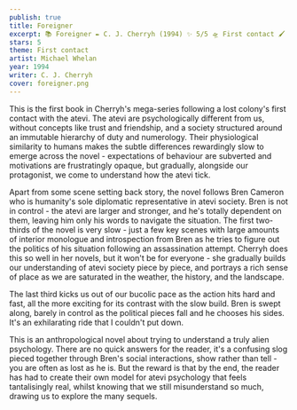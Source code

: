 ```yaml
---
publish: true
title: Foreigner
excerpt: 📚 Foreigner ✒️ C. J. Cherryh (1994) ✨ 5/5 🛸 First contact 🖌️ Michael Whelan
stars: 5
theme: First contact
artist: Michael Whelan
year: 1994
writer: C. J. Cherryh
cover: foreigner.png
---
```

This is the first book in Cherryh's mega-series following a lost colony's first contact with the atevi. The atevi are psychologically different from us, without concepts like trust and friendship, and a society structured around an immutable hierarchy of duty and numerology. Their physiological similarity to humans makes the subtle differences rewardingly slow to emerge across the novel - expectations of behaviour are subverted and motivations are frustratingly opaque, but gradually, alongside our protagonist, we come to understand how the atevi tick.  
  
Apart from some scene setting back story, the novel follows Bren Cameron who is humanity's sole diplomatic representative in atevi society. Bren is not in control - the atevi are larger and stronger, and he's totally dependent on them, leaving him only his words to navigate the situation. The first two-thirds of the novel is very slow - just a few key scenes with large amounts of interior monologue and introspection from Bren as he tries to figure out the politics of his situation following an assassination attempt. Cherryh does this so well in her novels, but it won't be for everyone - she gradually builds our understanding of atevi society piece by piece, and portrays a rich sense of place as we are saturated in the weather, the history, and the landscape.  
  
The last third kicks us out of our bucolic pace as the action hits hard and fast, all the more exciting for its contrast with the slow build. Bren is swept along, barely in control as the political pieces fall and he chooses his sides. It's an exhilarating ride that I couldn't put down.  
  
This is an anthropological novel about trying to understand a truly alien psychology. There are no quick answers for the reader, it's a confusing slog pieced together through Bren's social interactions, show rather than tell - you are often as lost as he is. But the reward is that by the end, the reader has had to create their own model for atevi psychology that feels tantalisingly real, whilst knowing that we still misunderstand so much, drawing us to explore the many sequels.